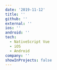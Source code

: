 ```yaml
---
date: '2019-11-12'
title: ''
github: ''
external: ''
ios: ''
android: ''
tech:
  - NativeScript Vue
  - iOS
  - Android
company: ''
showInProjects: false
---
```

